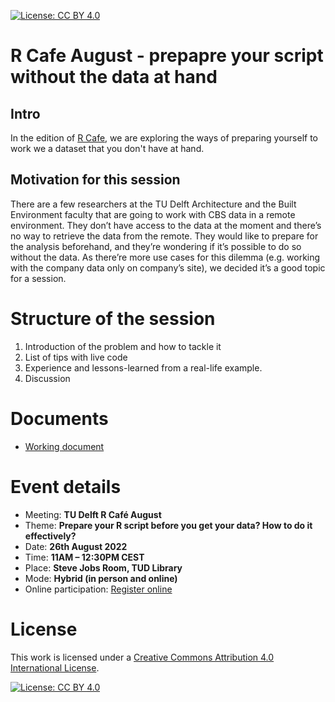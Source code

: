 [![License: CC BY 4.0](https://img.shields.io/badge/License-CC_BY_4.0-lightgrey.svg)](https://creativecommons.org/licenses/by/4.0/)

# R Cafe  August - prepapre your script without the data at hand 

## Intro 
In the edition of [R Cafe](https://www.tudelft.nl/en/library/research-data-management/r/training-events/training-for-researchers/tu-delft-r-cafe), we are exploring the ways of preparing yourself to work we a dataset that you don't have at hand.

## Motivation for this session
There are a few researchers at the TU Delft Architecture and the Built Environment faculty that are going to work with CBS data in a remote environment. They don’t have access to the data at the moment and there’s no way to retrieve the data from the remote. They would like to prepare for the analysis beforehand, and they’re wondering if it’s possible to do so without the data. As there’re more use cases for this dilemma (e.g. working with the company data only on company’s site), we decided it’s a good topic for a session.

# Structure of the session
1. Introduction of the problem and how to tackle it
2. List of tips with live code 
3. Experience and lessons-learned from a real-life example. 
4. Discussion

# Documents 
- [Working document](https://docs.google.com/document/d/12P6gFix3r5VarvyJn2vmRQ8qc55P6iBJOP0tzH22bLo/edit?usp=sharing)
 
# Event details
- Meeting: **TU Delft R Café August**
- Theme: **Prepare your R script before you get your data? How to do it effectively?**
- Date: **26th August 2022**
- Time: **11AM – 12:30PM CEST**
- Place: **Steve Jobs Room, TUD Library**
- Mode: **Hybrid (in person and online)**
- Online participation: [Register online](bit.ly/3zR0qB2)


# License 

This work is licensed under a [Creative Commons Attribution 4.0 International License](https://creativecommons.org/licenses/by/4.0/).

[![License: CC BY 4.0](https://licensebuttons.net/l/by/4.0/80x15.png)](https://creativecommons.org/licenses/by/4.0/)

 

